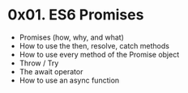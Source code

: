 # 0x01. ES6 Promises

 - Promises (how, why, and what)
 - How to use the then, resolve, catch methods
 - How to use every method of the Promise object
 - Throw / Try
 - The await operator
 - How to use an async function
